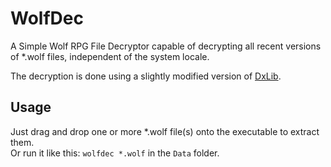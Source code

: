 # WolfDec

A Simple Wolf RPG File Decryptor capable of decrypting all recent versions of *.wolf files, independent of the system locale.  

The decryption is done using a slightly modified version of [DxLib](http://dxlib.o.oo7.jp/index.html).  

## Usage

Just drag and drop one or more *.wolf file(s) onto the executable to extract them.  
Or run it like this: `wolfdec *.wolf` in the `Data` folder.  
